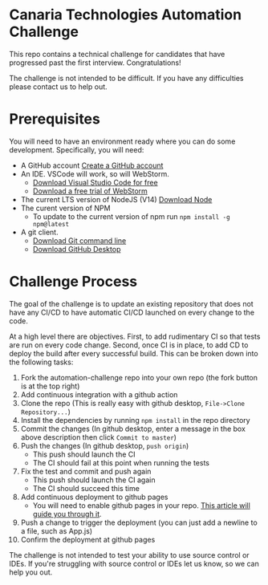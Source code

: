 # Canaria Technologies Automation Challenge

This repo contains a technical challenge for candidates that have progressed past the first interview. Congratulations!

The challenge is not intended to be difficult. If you have any difficulties please contact us to help out.


# Prerequisites

You will need to have an environment ready where you can do some development. Specifically, you will need:
* A GitHub account [Create a GitHub account](https://github.com/join)
* An IDE. VSCode will work, so will WebStorm.
  * [Download Visual Studio Code for free](https://code.visualstudio.com/download)
  * [Download a free trial of WebStorm](https://www.jetbrains.com/webstorm/download/)
* The current LTS version of NodeJS (V14) [Download Node](https://nodejs.org/en/download/)
* The curent version of NPM
  * To update to the current version of npm run `npm install -g npm@latest`
* A git client.
  * [Download Git command line](https://git-scm.com/downloads)
  * [Download GitHub Desktop](https://desktop.github.com/)

    
# Challenge Process

The goal of the challenge is to update an existing repository that does not have any CI/CD to have automatic CI/CD launched on every change to the code.

At a high level there are objectives. First, to add rudimentary CI so that tests are run on every code change. Second, once CI is in place, to add CD to deploy the build after every successful build. This can be broken down into the following tasks:

1. Fork the automation-challenge repo into your own repo (the fork button is at the top right)
1. Add continuous integration with a github action
1. Clone the repo (This is really easy with github desktop, `File->Clone Repository...`)
1. Install the dependencies by running `npm install` in the repo directory
1. Commit the changes (In github desktop, enter a message in the box above description then click `Commit to master`)
1. Push the changes (In github desktop, `push origin`)
    * This push should launch the CI
    * The CI should fail at this point when running the tests
1. Fix the test and commit and push again
    * This push should launch the CI again
    * The CI should succeed this time
1. Add continuous deployment to github pages
    * You will need to enable github pages in your repo. [This article will guide you through it](https://guides.github.com/features/pages/).
1. Push a change to trigger the deployment (you can just add a newline to a file, such as App.js)
1. Confirm the deployment at github pages

The challenge is not intended to test your ability to use source control or IDEs. If you're struggling with source control or IDEs let us know, so we can help you out.
